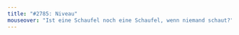 ```yaml
---
title: "#2785: Niveau"
mouseover: "Ist eine Schaufel noch eine Schaufel, wenn niemand schaut?"
---
```

